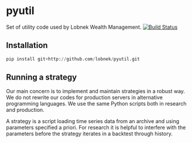 # pyutil

Set of utility code used by Lobnek Wealth Management.
[![Build Status](https://travis-ci.org/lobnek/pyutil.svg?branch=master)](https://travis-ci.org/lobnek/pyutil)

## Installation
```python
pip install git+http://github.com/lobnek/pyutil.git
```

## Running a strategy

Our main concern is to implement and maintain strategies in a robust way. We do not rewrite our codes for production servers 
in alternative programming languages. We use the same Python scripts both in research and production. 

A strategy is a script loading time series data from an archive and using parameters specified a priori.
For research it is helpful to interfere with the parameters before the strategy iterates in a backtest through history.



